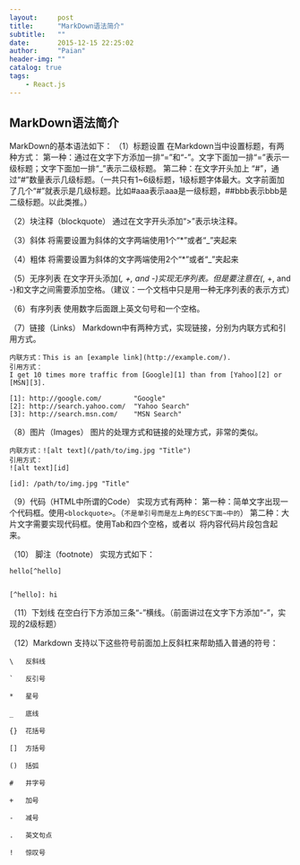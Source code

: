 ```yaml
---
layout:     post
title:      "MarkDown语法简介"
subtitle:   ""
date:       2015-12-15 22:25:02
author:     "Paian"
header-img: ""
catalog: true
tags:
    - React.js
---
```


## MarkDown语法简介

MarkDown的基本语法如下：
（1）标题设置
在Markdown当中设置标题，有两种方式：
第一种：通过在文字下方添加一排“=”和“-”。文字下面加一排“=”表示一级标题；文字下面加一排“_”表示二级标题。
第二种：在文字开头加上 “#”，通过“#”数量表示几级标题。（一共只有1~6级标题，1级标题字体最大。文字前面加了几个“#”就表示是几级标题。比如#aaa表示aaa是一级标题，##bbb表示bbb是二级标题。以此类推。）

（2）块注释（blockquote）
通过在文字开头添加“>”表示块注释。

（3）斜体
将需要设置为斜体的文字两端使用1个“*”或者“_”夹起来

（4）粗体
将需要设置为斜体的文字两端使用2个“*”或者“_”夹起来

（5）无序列表
在文字开头添加(*, +, and -)实现无序列表。但是要注意在(*, +, and -)和文字之间需要添加空格。（建议：一个文档中只是用一种无序列表的表示方式）

（6）有序列表
使用数字后面跟上英文句号和一个空格。

（7）链接（Links）
Markdown中有两种方式，实现链接，分别为内联方式和引用方式。

	内联方式：This is an [example link](http://example.com/).
	引用方式：
	I get 10 times more traffic from [Google][1] than from [Yahoo][2] or [MSN][3].

	[1]: http://google.com/        "Google"
	[2]: http://search.yahoo.com/  "Yahoo Search"
	[3]: http://search.msn.com/    "MSN Search"

（8）图片（Images）
图片的处理方式和链接的处理方式，非常的类似。

	内联方式：![alt text](/path/to/img.jpg "Title")
	引用方式：
	![alt text][id]

	[id]: /path/to/img.jpg "Title"

（9）代码（HTML中所谓的Code）
实现方式有两种：
第一种：简单文字出现一个代码框。使用`<blockquote>`。（`不是单引号而是左上角的ESC下面~中的`）
第二种：大片文字需要实现代码框。使用Tab和四个空格，或者以``` ```将内容代码片段包含起来。

（10） 脚注（footnote）
实现方式如下：

	hello[^hello]


	[^hello]: hi

（11）下划线
在空白行下方添加三条“-”横线。（前面讲过在文字下方添加“-”，实现的2级标题）

（12）Markdown 支持以下这些符号前面加上反斜杠来帮助插入普通的符号：

	\   反斜线

	`   反引号

	*   星号

	_   底线

	{}  花括号

	[]  方括号

	()  括弧

	#   井字号

	+   加号

	-   减号

	.   英文句点

	!   惊叹号
